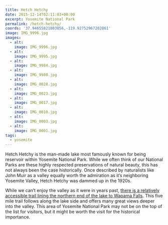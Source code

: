 ```yaml
---
title: Hetch Hetchy
date: 2015-12-14T02:11:03+00:00
excerpt: Yosemite National Park
permalink: /hetch-hetchy/
coords: '37.94655821003056,-119.92752967202861'
image: IMG_9996.jpg
images:
  - alt: 
    image: IMG_9996.jpg
  - alt: 
    image: IMG_9995.jpg
  - alt: 
    image: IMG_9984.jpg
  - alt: 
    image: IMG_9980.jpg
  - alt: 
    image: IMG_0028.jpg
  - alt: 
    image: IMG_0023.jpg
  - alt: 
    image: IMG_0017.jpg
  - alt: 
    image: IMG_0010.jpg
  - alt: 
    image: IMG_0003.jpg
  - alt: 
    image: IMG_0001.jpg
tags:
  - yosemite
---
```

Hetch Hetchy is the man-made lake most famously known for being reservoir within Yosemite National Park. While we often think of our National Parks are these highly respected preservations of natural beauty, this has not always been the case historically. Once described by naturalists like John Muir as a valley equally worth the admiration as it’s neighboring Yosemite Valley, Hetch Hetchy was dammed up in the 1920s.

While we can’t enjoy the valley as it were in years past, <a href="http://www.nps.gov/yose/planyourvisit/hetchhetchy.htm">there is a relatively accessible trail lining the northern end of the lake to Wapama Falls</a>. This five mile trail follows along the lake side and offers many great views deeper into the valley. This area of Yosemite National Park may not be on the top of the list for visitors, but it might be worth the visit for the historical importance.



&nbsp;